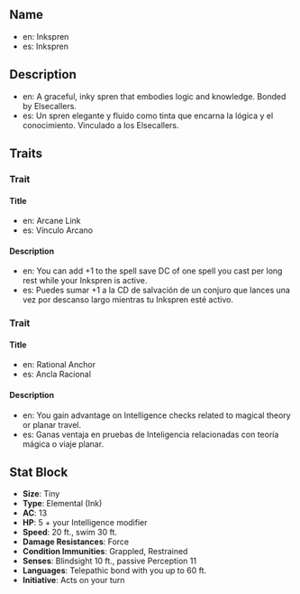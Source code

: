 ## Name
- en: Inkspren
- es: Inkspren

## Description
- en: A graceful, inky spren that embodies logic and knowledge. Bonded by Elsecallers.
- es: Un spren elegante y fluido como tinta que encarna la lógica y el conocimiento. Vinculado a los Elsecallers.

## Traits

### Trait
#### Title
- en: Arcane Link
- es: Vínculo Arcano

#### Description
- en: You can add +1 to the spell save DC of one spell you cast per long rest while your Inkspren is active.
- es: Puedes sumar +1 a la CD de salvación de un conjuro que lances una vez por descanso largo mientras tu Inkspren esté activo.

### Trait
#### Title
- en: Rational Anchor
- es: Ancla Racional

#### Description
- en: You gain advantage on Intelligence checks related to magical theory or planar travel.
- es: Ganas ventaja en pruebas de Inteligencia relacionadas con teoría mágica o viaje planar.

## Stat Block

- **Size**: Tiny
- **Type**: Elemental (Ink)
- **AC**: 13
- **HP**: 5 + your Intelligence modifier
- **Speed**: 20 ft., swim 30 ft.
- **Damage Resistances**: Force
- **Condition Immunities**: Grappled, Restrained
- **Senses**: Blindsight 10 ft., passive Perception 11
- **Languages**: Telepathic bond with you up to 60 ft.
- **Initiative**: Acts on your turn